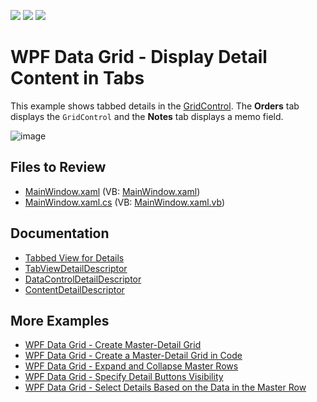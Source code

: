<!-- default badges list -->
![](https://img.shields.io/endpoint?url=https://codecentral.devexpress.com/api/v1/VersionRange/128647460/21.1.5%2B)
[![](https://img.shields.io/badge/Open_in_DevExpress_Support_Center-FF7200?style=flat-square&logo=DevExpress&logoColor=white)](https://supportcenter.devexpress.com/ticket/details/E4031)
[![](https://img.shields.io/badge/📖_How_to_use_DevExpress_Examples-e9f6fc?style=flat-square)](https://docs.devexpress.com/GeneralInformation/403183)
<!-- default badges end -->

# WPF Data Grid - Display Detail Content in Tabs

This example shows tabbed details in the [GridControl](https://docs.devexpress.com/WPF/DevExpress.Xpf.Grid.GridControl). The **Orders** tab displays the `GridControl` and the **Notes** tab displays a memo field.

![image](https://user-images.githubusercontent.com/65009440/208093632-fae1f2fe-85e6-4dfc-8c58-0c61398101f4.png)

## Files to Review

* [MainWindow.xaml](./CS/WpfApplication18/MainWindow.xaml) (VB: [MainWindow.xaml](./VB/WpfApplication18/MainWindow.xaml))
* [MainWindow.xaml.cs](./CS/WpfApplication18/MainWindow.xaml.cs) (VB: [MainWindow.xaml.vb](./VB/WpfApplication18/MainWindow.xaml.vb))

## Documentation

* [Tabbed View for Details](https://docs.devexpress.com/WPF/119853/controls-and-libraries/data-grid/master-detail/tabbed-view-for-details)
* [TabViewDetailDescriptor](https://docs.devexpress.com/WPF/DevExpress.Xpf.Grid.TabViewDetailDescriptor)
* [DataControlDetailDescriptor](https://docs.devexpress.com/WPF/DevExpress.Xpf.Grid.DataControlDetailDescriptor)
* [ContentDetailDescriptor](https://docs.devexpress.com/WPF/DevExpress.Xpf.Grid.ContentDetailDescriptor)

## More Examples

* [WPF Data Grid - Create Master-Detail Grid](https://github.com/DevExpress-Examples/wpf-data-grid-create-master-detail-grid)
* [WPF Data Grid - Create a Master-Detail Grid in Code](https://github.com/DevExpress-Examples/wpf-data-grid-create-master-detail-grid-in-code)
* [WPF Data Grid - Expand and Collapse Master Rows](https://github.com/DevExpress-Examples/expanding-and-collapsing-master-rows-e4044)
* [WPF Data Grid - Specify Detail Buttons Visibility](https://github.com/DevExpress-Examples/detail-buttons-visibility-e4050)
* [WPF Data Grid - Select Details Based on the Data in the Master Row](https://github.com/DevExpress-Examples/how-to-use-different-details-depending-on-data-in-gridcontrols-master-row-t590724)
